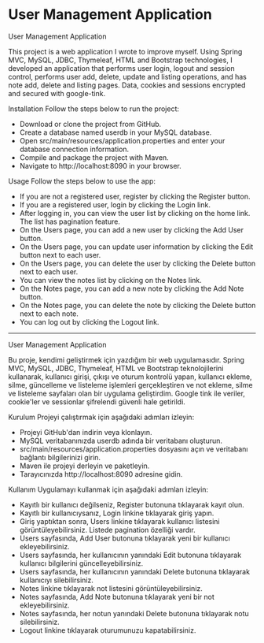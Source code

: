 # User Management Application



 User Management Application
 
This project is a web application I wrote to improve myself. Using Spring MVC, MySQL, JDBC, Thymeleaf, HTML and Bootstrap technologies, I developed an application that performs user login, logout and session control, performs user add, delete, update and listing operations, and has note add, delete and listing pages. Data, cookies and sessions encrypted and secured with google-tink.

Installation
Follow the steps below to run the project:

 - Download or clone the project from GitHub.
 - Create a database named userdb in your MySQL database.
 - Open src/main/resources/application.properties and enter your database connection information.
 - Compile and package the project with Maven.
 - Navigate to http://localhost:8090 in your browser.

Usage
Follow the steps below to use the app:

 - If you are not a registered user, register by clicking the Register button.
 - If you are a registered user, login by clicking the Login link.
 - After logging in, you can view the user list by clicking on the home link. The list has pagination feature.
 - On the Users page, you can add a new user by clicking the Add User button.
 - On the Users page, you can update user information by clicking the Edit button next to each user.
 - On the Users page, you can delete the user by clicking the Delete button next to each user.
 - You can view the notes list by clicking on the Notes link.
 - On the Notes page, you can add a new note by clicking the Add Note button.
 - On the Notes page, you can delete the note by clicking the Delete button next to each note.
 - You can log out by clicking the Logout link.
 
 
-------------------------------------------------------------------------------------------------------------------
 
 
 User Management Application
 
Bu proje, kendimi geliştirmek için yazdığım bir web uygulamasıdır. Spring MVC, MySQL, JDBC, Thymeleaf, HTML ve Bootstrap teknolojilerini kullanarak, kullanıcı girişi, çıkışı ve oturum kontrolü yapan, kullanıcı ekleme, silme, güncelleme ve listeleme işlemleri gerçekleştiren ve not ekleme, silme ve listeleme sayfaları olan bir uygulama geliştirdim. Google tink ile veriler, cookie'ler ve sessionlar şifrelendi güvenli hale getirildi.

Kurulum
Projeyi çalıştırmak için aşağıdaki adımları izleyin:

 - Projeyi GitHub'dan indirin veya klonlayın.
 - MySQL veritabanınızda userdb adında bir veritabanı oluşturun.
 - src/main/resources/application.properties dosyasını açın ve veritabanı bağlantı bilgilerinizi girin.
 - Maven ile projeyi derleyin ve paketleyin.
 - Tarayıcınızda http://localhost:8090 adresine gidin.

Kullanım
Uygulamayı kullanmak için aşağıdaki adımları izleyin:

 - Kayıtlı bir kullanıcı değilseniz, Register butonuna tıklayarak kayıt olun.
 - Kayıtlı bir kullanıcıysanız, Login linkine tıklayarak giriş yapın.
 - Giriş yaptıktan sonra, Users linkine tıklayarak kullanıcı listesini görüntüleyebilirsiniz. Listede pagination özelliği vardır.
 - Users sayfasında, Add User butonuna tıklayarak yeni bir kullanıcı ekleyebilirsiniz.
 - Users sayfasında, her kullanıcının yanındaki Edit butonuna tıklayarak kullanıcı bilgilerini güncelleyebilirsiniz.
 - Users sayfasında, her kullanıcının yanındaki Delete butonuna tıklayarak kullanıcıyı silebilirsiniz.
 - Notes linkine tıklayarak not listesini görüntüleyebilirsiniz.
 - Notes sayfasında, Add Note butonuna tıklayarak yeni bir not ekleyebilirsiniz.
 - Notes sayfasında, her notun yanındaki Delete butonuna tıklayarak notu silebilirsiniz.
 - Logout linkine tıklayarak oturumunuzu kapatabilirsiniz.

